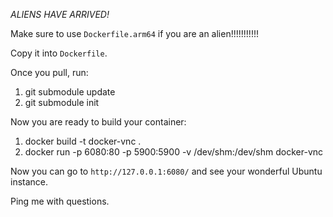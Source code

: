 *ALIENS HAVE ARRIVED!*

Make sure to use `Dockerfile.arm64` if you are an alien!!!!!!!!!!!

Copy it into `Dockerfile`.

Once you pull, run:
1. git submodule update
2. git submodule init

Now you are ready to build your container:
1. docker build -t docker-vnc .
2. docker run -p 6080:80 -p 5900:5900 -v /dev/shm:/dev/shm docker-vnc

Now you can go to `http://127.0.0.1:6080/` and see your wonderful Ubuntu instance.

Ping me with questions.